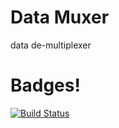 Data Muxer
==========

data de-multiplexer

Badges!
=======
[![Build Status](https://travis-ci.org/NSLS-II/datamuxer.svg?branch=master)](https://travis-ci.org/NSLS-II/datamuxer)
